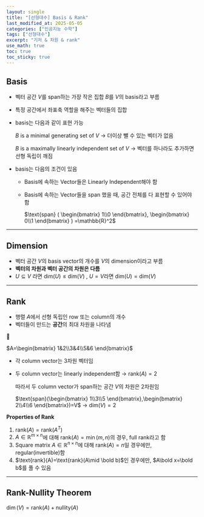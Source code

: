 ```yaml
---
layout: single
title: "[선형대수] Basis & Rank"
last_modified_at: 2025-05-05
categories: ["인공지능 수학"]
tags: ["선형대수"]
excerpt: "기저 & 차원 & rank"
use_math: true
toc: true
toc_sticky: true
---
```


## Basis

- 벡터 공간 $V$를 span하는 가장 작은 집합 $B$를 $V$의 basis라고 부름
- 특정 공간에서 좌표축 역할을 해주는 벡터들의 집합
- basis는 다음과 같이 표현 가능
    
    $B$ is a minimal generating set of $V$ → 더이상 뺄 수 있는 벡터가 없음
    
    $B$ is a maximally linearly independent set of $V$ → 벡터를 하나라도 추가하면 선형 독립이 깨짐
    
- basis는 다음의 조건이 있음
    - Basis에 속하는 Vector들은 Linearly Independent해야 함
    - Basis에 속하는 Vector들을 span 했을 때, 공간 전체를 다 표현할 수 있어야 함
        
        $\text{span}
        (
        \begin{bmatrix}
        1\\0
        \end{bmatrix},
        \begin{bmatrix}
        0\\1
        \end{bmatrix}
        )
        =\mathbb{R}^2$

---

## Dimension

- 벡터 공간 $V$의 basis vector의 개수를 $V$의 dimension이라고 부름
- **벡터의 차원과 벡터 공간의 차원은 다름**
- $U\subseteq V$ 라면 $\text{dim}(U)\leq \text{dim}(V)$ , $U=V$라면 $\text{dim}(U)=\text{dim}(V)$

---

## Rank

- 행렬 $A$에서 선형 독립인 row 또는 column의 개수
- 벡터들이 만드는 **공간**의 최대 차원을 나타냄

<aside>
📝

$A=\begin{bmatrix}
1&2\\3&4\\5&6
\end{bmatrix}$

- 각 column vector는 3차원 벡터임
- 두 column vector는 linearly independent함 → $\text{rank}(A)=2$
    
    따라서 두 column vector가 span하는 공간 $V$의 차원은 2차원임
    
    $\text{span}(\begin{bmatrix}
    1\\3\\5
    \end{bmatrix},\begin{bmatrix}
    2\\4\\6
    \end{bmatrix})=V$ → $\text{dim}(V)=2$
    
</aside>

**Properties of Rank**

1. $\text{rank}(A)=\text{rank}(A^T)$
2. $A\in\mathbb{R}^{m\times n}$에 대해 $\text{rank}(A)=\min(m,n)$의 경우, full rank라고 함
3. Square matrix $A\in\mathbb{R}^{n\times n}$에 대해 $\text{rank}(A)=n$일 경우에만, regular(invertible)함
4. $\text{rank}(A)=\text{rank}(A\mid \bold b)$인 경우에만, $A\bold x=\bold b$를 풀 수 있음

---

## Rank-Nullity Theorem

$\dim(V)=\text{rank}(A)+\text{nullity}(A)$
